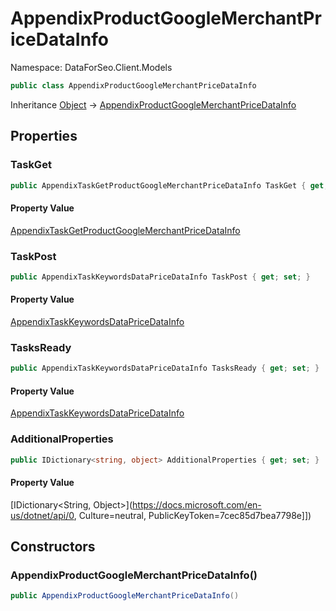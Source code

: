 # AppendixProductGoogleMerchantPriceDataInfo

Namespace: DataForSeo.Client.Models

```csharp
public class AppendixProductGoogleMerchantPriceDataInfo
```

Inheritance [Object](https://docs.microsoft.com/en-us/dotnet/api/Object) → [AppendixProductGoogleMerchantPriceDataInfo](./AppendixProductGoogleMerchantPriceDataInfo.md)

## Properties

### **TaskGet**

```csharp
public AppendixTaskGetProductGoogleMerchantPriceDataInfo TaskGet { get; set; }
```

#### Property Value

[AppendixTaskGetProductGoogleMerchantPriceDataInfo](./AppendixTaskGetProductGoogleMerchantPriceDataInfo.md)<br>

### **TaskPost**

```csharp
public AppendixTaskKeywordsDataPriceDataInfo TaskPost { get; set; }
```

#### Property Value

[AppendixTaskKeywordsDataPriceDataInfo](./AppendixTaskKeywordsDataPriceDataInfo.md)<br>

### **TasksReady**

```csharp
public AppendixTaskKeywordsDataPriceDataInfo TasksReady { get; set; }
```

#### Property Value

[AppendixTaskKeywordsDataPriceDataInfo](./AppendixTaskKeywordsDataPriceDataInfo.md)<br>

### **AdditionalProperties**

```csharp
public IDictionary<string, object> AdditionalProperties { get; set; }
```

#### Property Value

[IDictionary&lt;String, Object&gt;](https://docs.microsoft.com/en-us/dotnet/api/0, Culture=neutral, PublicKeyToken=7cec85d7bea7798e]])<br>

## Constructors

### **AppendixProductGoogleMerchantPriceDataInfo()**

```csharp
public AppendixProductGoogleMerchantPriceDataInfo()
```
